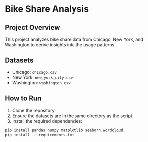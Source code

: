 # Bike Share Analysis
## Project Overview
This project analyzes bike share data from Chicago, New York, and
Washington to derive insights into the usage patterns.
## Datasets
- Chicago: `chicago.csv`
- New York: `new_york_city.csv`
- Washington: `washington.csv`
## How to Run
1. Clone the repository.
2. Ensure the datasets are in the same directory as the script.
3. Install the required dependencies:
```bash
pip install pandas numpy matplotlib seaborn wordcloud
pip install -r requirements.txt
